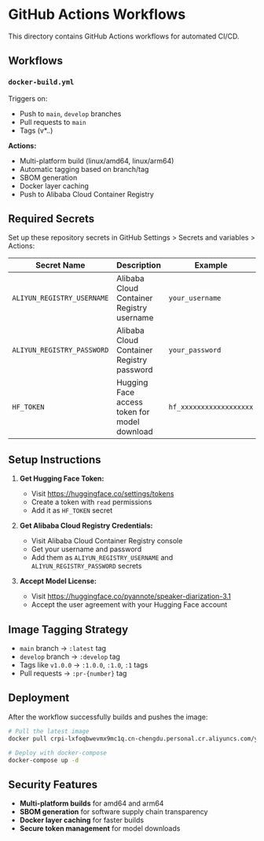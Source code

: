 # GitHub Actions Workflows

This directory contains GitHub Actions workflows for automated CI/CD.

## Workflows

### `docker-build.yml`
Triggers on:
- Push to `main`, `develop` branches
- Pull requests to `main`
- Tags (v*.*.*)

**Actions:**
- Multi-platform build (linux/amd64, linux/arm64)
- Automatic tagging based on branch/tag
- SBOM generation
- Docker layer caching
- Push to Alibaba Cloud Container Registry

## Required Secrets

Set up these repository secrets in GitHub Settings > Secrets and variables > Actions:

| Secret Name | Description | Example |
|-------------|-------------|---------|
| `ALIYUN_REGISTRY_USERNAME` | Alibaba Cloud Container Registry username | `your_username` |
| `ALIYUN_REGISTRY_PASSWORD` | Alibaba Cloud Container Registry password | `your_password` |
| `HF_TOKEN` | Hugging Face access token for model download | `hf_xxxxxxxxxxxxxxxxxx` |

## Setup Instructions

1. **Get Hugging Face Token:**
   - Visit https://huggingface.co/settings/tokens
   - Create a token with `read` permissions
   - Add it as `HF_TOKEN` secret

2. **Get Alibaba Cloud Registry Credentials:**
   - Visit Alibaba Cloud Container Registry console
   - Get your username and password
   - Add them as `ALIYUN_REGISTRY_USERNAME` and `ALIYUN_REGISTRY_PASSWORD` secrets

3. **Accept Model License:**
   - Visit https://huggingface.co/pyannote/speaker-diarization-3.1
   - Accept the user agreement with your Hugging Face account

## Image Tagging Strategy

- `main` branch → `:latest` tag
- `develop` branch → `:develop` tag
- Tags like `v1.0.0` → `:1.0.0`, `:1.0`, `:1` tags
- Pull requests → `:pr-{number}` tag

## Deployment

After the workflow successfully builds and pushes the image:

```bash
# Pull the latest image
docker pull crpi-lxfoqbwevmx9mc1q.cn-chengdu.personal.cr.aliyuncs.com/yuyi_tech/speaker_diarization:latest

# Deploy with docker-compose
docker-compose up -d
```

## Security Features

- **Multi-platform builds** for amd64 and arm64
- **SBOM generation** for software supply chain transparency
- **Docker layer caching** for faster builds
- **Secure token management** for model downloads